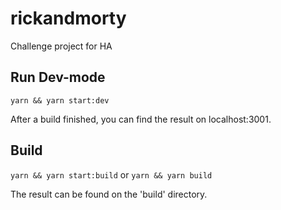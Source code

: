 # rickandmorty
Challenge project for HA

## Run Dev-mode

`yarn && yarn start:dev`

After a build finished, you can find the result on localhost:3001.

## Build

`yarn && yarn start:build` or `yarn && yarn build`

The result can be found on the 'build' directory.
